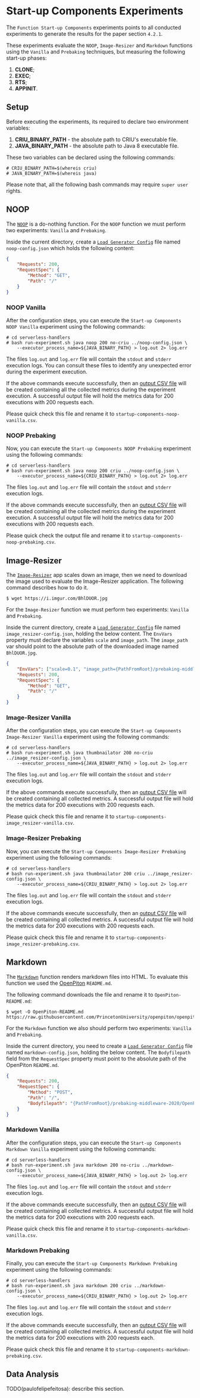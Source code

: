 # Start-up Components Experiments

The `Function Start-up Components` experiments points to all conducted experiments 
to generate the results for the paper section `4.2.1`.

These experiments evaluate the `NOOP`, `Image-Resizer` and `Markdown` functions 
using the `Vanilla` and `Prebaking` techniques, but measuring the following start-up
phases:
1. **CLONE**;
2. **EXEC**;
3. **RTS**;
4. **APPINIT**.

## Setup

Before executing the experiments, its required to declare two environment variables:
1. **CRIU_BINARY_PATH** - the absolute path to CRIU's executable file.
2. **JAVA_BINARY_PATH** - the absolute path to Java 8 executable file.

These two variables can be declared using the following commands:
``` shell script
# CRIU_BINARY_PATH=$(whereis criu)
# JAVA_BINARY_PATH=$(whereis java)
```

Please note that, all the following bash commands may require `super user` rights. 

## NOOP

The [`NOOP`](https://github.com/paulofelipefeitosa/serverless-handlers/tree/master/functions/java/noop) 
is a do-nothing function. For the `NOOP` function we must perform two experiments: `Vanilla` and `Prebaking`.

Inside the current directory, create a 
[`Load Generator Config`](https://github.com/paulofelipefeitosa/serverless-handlers/blob/master/README.md#load-generator-config) 
file named `noop-config.json` which holds the following content:
``` json
{
    "Requests": 200,
    "RequestSpec": {
        "Method": "GET",
        "Path": "/"
    }
}
```

### NOOP Vanilla

After the configuration steps, you can execute the `Start-up Components NOOP Vanilla` experiment using the following commands:
``` shell script
# cd serverless-handlers
# bash run-experiment.sh java noop 200 no-criu ../noop-config.json \
    --executor_process_name=${JAVA_BINARY_PATH} > log.out 2> log.err
```
The files `log.out` and `log.err` file will contain the `stdout` and `stderr` 
execution logs. You can consult these files to identify any unexpected error 
during the experiment execution.

If the above commands execute successfully, then an 
[output CSV file](https://github.com/paulofelipefeitosa/serverless-handlers/blob/master/README.md#results-artifact) 
will be created containing all the collected metrics during the experiment execution. 
A successful output file will hold the metrics data for 200 executions with 200 
requests each.

Please quick check this file and rename it to `startup-components-noop-vanilla.csv`.

### NOOP Prebaking

Now, you can execute the `Start-up Components NOOP Prebaking` experiment using the following commands:
``` shell script
# cd serverless-handlers
# bash run-experiment.sh java noop 200 criu ../noop-config.json \
    --executor_process_name=${CRIU_BINARY_PATH} > log.out 2> log.err
```
The files `log.out` and `log.err` file will contain the `stdout` and `stderr` 
execution logs.

If the above commands execute successfully, then an 
[output CSV file](https://github.com/paulofelipefeitosa/serverless-handlers/blob/master/README.md#results-artifact) 
will be created containing all the collected metrics during the experiment execution. 
A successful output file will hold the metrics data for 200 executions with 200 
requests each.

Please quick check the output file and rename it to `startup-components-noop-prebaking.csv`.

## Image-Resizer

The [`Image-Resizer`](https://github.com/paulofelipefeitosa/serverless-handlers/tree/master/functions/java/thumbnailator) 
app scales down an image, then we need to download the image used
to evaluate the Image-Resizer application. The following command describes how to 
do it.

``` shell script
$ wget https://i.imgur.com/BhlDUOR.jpg
```

For the `Image-Resizer` function we must perform two experiments: `Vanilla` and `Prebaking`.

Inside the current directory, create a 
[`Load Generator Config`](https://github.com/paulofelipefeitosa/serverless-handlers/blob/master/README.md#load-generator-config) 
file named `image_resizer-config.json`, holding the below content. The `EnvVars`
property must declare the variables `scale` and `image_path`. The `image_path` var
should point to the absolute path of the downloaded image named `BhlDUOR.jpg`.

``` json
{
    "EnvVars": ["scale=0.1", "image_path={PathFromRoot}/prebaking-middleware-2020/BhlDUOR.jpg"],
    "Requests": 200,
    "RequestSpec": {
        "Method": "GET",
        "Path": "/"
    }
}
```

### Image-Resizer Vanilla

After the configuration steps, you can execute the `Start-up Components Image-Resizer Vanilla` 
experiment using the following commands:
``` shell script
# cd serverless-handlers
# bash run-experiment.sh java thumbnailator 200 no-criu ../image_resizer-config.json \
    --executor_process_name=${JAVA_BINARY_PATH} > log.out 2> log.err
```
The files `log.out` and `log.err` file will contain the `stdout` and `stderr` 
execution logs.

If the above commands execute successfully, then an 
[output CSV file](https://github.com/paulofelipefeitosa/serverless-handlers/blob/master/README.md#results-artifact) 
will be created containing all collected metrics. A successful
output file will hold the metrics data for 200 executions with 200 requests each.

Please quick check this file and rename it to `startup-components-image_resizer-vanilla.csv`.

### Image-Resizer Prebaking

Now, you can execute the `Start-up Components Image-Resizer Prebaking` 
experiment using the following commands:
``` shell script
# cd serverless-handlers
# bash run-experiment.sh java thumbnailator 200 criu ../image_resizer-config.json \
    --executor_process_name=${CRIU_BINARY_PATH} > log.out 2> log.err
```
The files `log.out` and `log.err` file will contain the `stdout` and `stderr` 
execution logs.

If the above commands execute successfully, then an 
[output CSV file](https://github.com/paulofelipefeitosa/serverless-handlers/blob/master/README.md#results-artifact) 
will be created containing all collected metrics. A successful
output file will hold the metrics data for 200 executions with 200 requests each.

Please quick check this file and rename it to `startup-components-image_resizer-prebaking.csv`.

## Markdown

The [`Markdown`](https://github.com/paulofelipefeitosa/serverless-handlers/tree/master/functions/java/markdown) 
function renders markdown files into HTML. To evaluate this function we used the 
[OpenPiton](https://github.com/PrincetonUniversity/openpiton) `README.md`.

The following command downloads the file and rename it to `OpenPiton-README.md`:
``` shell script
$ wget -O OpenPiton-README.md https://raw.githubusercontent.com/PrincetonUniversity/openpiton/openpiton/README.md
```

For the `Markdown` function we also should perform two experiments: `Vanilla` and `Prebaking`.

Inside the current directory, you need to create a 
[`Load Generator Config`](https://github.com/paulofelipefeitosa/serverless-handlers/blob/master/README.md#load-generator-config) 
file named `markdown-config.json`, holding the below content. The `Bodyfilepath`
field from the `RequestSpec` property must point to the absolute path of the 
OpenPiton `README.md`.

``` json
{
    "Requests": 200,
    "RequestSpec": {
        "Method": "POST",
        "Path": "/",
        "Bodyfilepath": "{PathFromRoot}/prebaking-middleware-2020/OpenPiton-README.md"
    }
}
```

### Markdown Vanilla

After the configuration steps, you can execute the `Start-up Components Markdown Vanilla` 
experiment using the following commands:
``` shell script
# cd serverless-handlers
# bash run-experiment.sh java markdown 200 no-criu ../markdown-config.json \
    --executor_process_name=${JAVA_BINARY_PATH} > log.out 2> log.err
```
The files `log.out` and `log.err` file will contain the `stdout` and `stderr` 
execution logs.

If the above commands execute successfully, then an 
[output CSV file](https://github.com/paulofelipefeitosa/serverless-handlers/blob/master/README.md#results-artifact) will be created 
containing all collected metrics. A successful
output file will hold the metrics data for 200 executions with 200 requests each.

Please quick check this file and rename it to `startup-components-markdown-vanilla.csv`.

### Markdown Prebaking

Finally, you can execute the `Start-up Components Markdown Prebaking` 
experiment using the following commands:
``` shell script
# cd serverless-handlers
# bash run-experiment.sh java markdown 200 criu ../markdown-config.json \
    --executor_process_name=${CRIU_BINARY_PATH} > log.out 2> log.err
```
The files `log.out` and `log.err` file will contain the `stdout` and `stderr` 
execution logs.

If the above commands execute successfully, then an 
[output CSV file](https://github.com/paulofelipefeitosa/serverless-handlers/blob/master/README.md#results-artifact) will be created 
containing all collected metrics. A successful
output file will hold the metrics data for 200 executions with 200 requests each.

Please quick check this file and rename it to `startup-components-markdown-prebaking.csv`.

## Data Analysis

TODO(paulofelipefeitosa): describe this section.